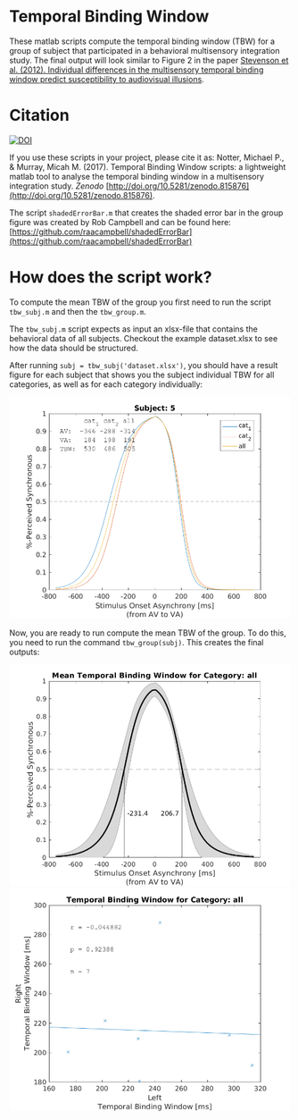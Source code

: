 # Temporal Binding Window

These matlab scripts compute the temporal binding window (TBW) for a group of subject that participated in a behavioral multisensory integration study. The final output will look similar to Figure 2 in the paper [Stevenson et al. (2012). Individual differences in the multisensory temporal binding window predict susceptibility to audiovisual illusions](http://psycnet.apa.org/journals/xhp/38/6/1517/).


# Citation

[![DOI](https://zenodo.org/badge/DOI/10.5281/zenodo.815876.svg)](https://doi.org/10.5281/zenodo.815876)

If you use these scripts in your project, please cite it as: Notter, Michael P., & Murray, Micah M. (2017). Temporal Binding Window scripts: a lightweight matlab tool to analyse the temporal binding window in a multisensory integration study. *Zenodo* [http://doi.org/10.5281/zenodo.815876](http://doi.org/10.5281/zenodo.815876).

The script ``shadedErrorBar.m`` that creates the shaded error bar in the group figure was created by Rob Campbell and can be found here: [https://github.com/raacampbell/shadedErrorBar](https://github.com/raacampbell/shadedErrorBar)


# How does the script work?

To compute the mean TBW of the group you first need to run the script ``tbw_subj.m`` and then the ``tbw_group.m``.

The ``tbw_subj.m`` script expects as input an xlsx-file that contains the behavioral data of all subjects. Checkout the example dataset.xlsx to see how the data should be structured.

After running ``subj = tbw_subj('dataset.xlsx')``, you should have a result figure for each subject that shows you the subject individual TBW for all categories, as well as for each category individually:

<img src="static/result_sub05.png" width="600">

Now, you are ready to run compute the mean TBW of the group. To do this, you need to run the command ``tbw_group(subj)``. This creates the final outputs:

<img src="static/result_TBC_categ03.png" width="600"> <img src="static/result_TBW_categ03.png" width="600">
